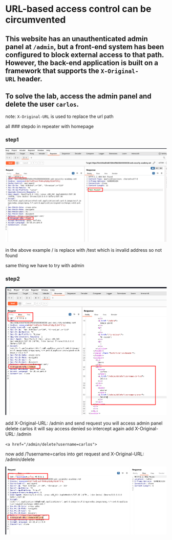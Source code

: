 # URL-based access control can be circumvented

## This website has an unauthenticated admin panel at `/admin`, but a front-end system has been configured to block external access to that path. However, the back-end application is built on a framework that supports the `X-Original-URL` header.

## To solve the lab, access the admin panel and delete the user `carlos`.

note:
`X-Original-URL` is used to replace the url path

all ### stepdo in repeater with homepage

### step1

![screenshot](./images/lab5_x_original_url.png)

in the above example / is replace with /test
which is invalid address so not found

same thing we have to try with admin

### step2

![screenshot](./images/lab5_home_page.png)

add
X-Original-URL: /admin
and send request you will access admin panel
delete carlos it will say access denied so intercept again add X-Original-URL: /admin

`<a href="/admin/delete?username=carlos">`

now
add /?username=carlos into get request and X-Original-URL: /admin/delete

![screenshot](./images/lab5_modifed_url.png)
